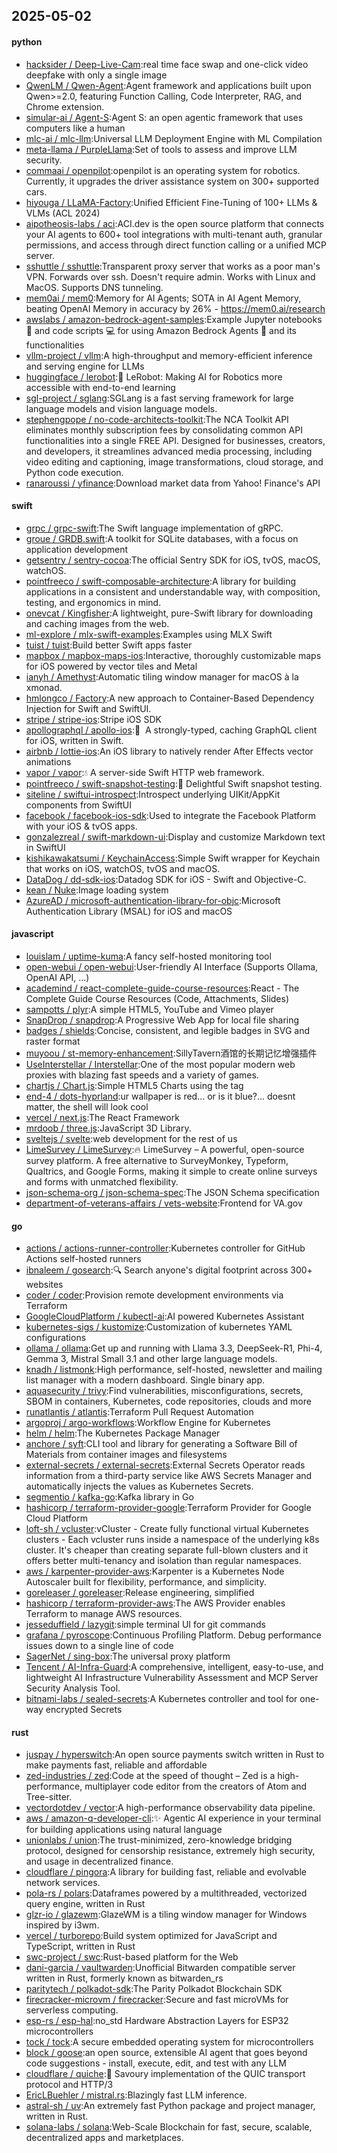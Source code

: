 ## 2025-05-02

#### python
* [hacksider / Deep-Live-Cam](https://github.com/hacksider/Deep-Live-Cam):real time face swap and one-click video deepfake with only a single image
* [QwenLM / Qwen-Agent](https://github.com/QwenLM/Qwen-Agent):Agent framework and applications built upon Qwen>=2.0, featuring Function Calling, Code Interpreter, RAG, and Chrome extension.
* [simular-ai / Agent-S](https://github.com/simular-ai/Agent-S):Agent S: an open agentic framework that uses computers like a human
* [mlc-ai / mlc-llm](https://github.com/mlc-ai/mlc-llm):Universal LLM Deployment Engine with ML Compilation
* [meta-llama / PurpleLlama](https://github.com/meta-llama/PurpleLlama):Set of tools to assess and improve LLM security.
* [commaai / openpilot](https://github.com/commaai/openpilot):openpilot is an operating system for robotics. Currently, it upgrades the driver assistance system on 300+ supported cars.
* [hiyouga / LLaMA-Factory](https://github.com/hiyouga/LLaMA-Factory):Unified Efficient Fine-Tuning of 100+ LLMs & VLMs (ACL 2024)
* [aipotheosis-labs / aci](https://github.com/aipotheosis-labs/aci):ACI.dev is the open source platform that connects your AI agents to 600+ tool integrations with multi-tenant auth, granular permissions, and access through direct function calling or a unified MCP server.
* [sshuttle / sshuttle](https://github.com/sshuttle/sshuttle):Transparent proxy server that works as a poor man's VPN. Forwards over ssh. Doesn't require admin. Works with Linux and MacOS. Supports DNS tunneling.
* [mem0ai / mem0](https://github.com/mem0ai/mem0):Memory for AI Agents; SOTA in AI Agent Memory, beating OpenAI Memory in accuracy by 26% - https://mem0.ai/research
* [awslabs / amazon-bedrock-agent-samples](https://github.com/awslabs/amazon-bedrock-agent-samples):Example Jupyter notebooks 📓 and code scripts 💻 for using Amazon Bedrock Agents 🤖 and its functionalities
* [vllm-project / vllm](https://github.com/vllm-project/vllm):A high-throughput and memory-efficient inference and serving engine for LLMs
* [huggingface / lerobot](https://github.com/huggingface/lerobot):🤗 LeRobot: Making AI for Robotics more accessible with end-to-end learning
* [sgl-project / sglang](https://github.com/sgl-project/sglang):SGLang is a fast serving framework for large language models and vision language models.
* [stephengpope / no-code-architects-toolkit](https://github.com/stephengpope/no-code-architects-toolkit):The NCA Toolkit API eliminates monthly subscription fees by consolidating common API functionalities into a single FREE API. Designed for businesses, creators, and developers, it streamlines advanced media processing, including video editing and captioning, image transformations, cloud storage, and Python code execution.
* [ranaroussi / yfinance](https://github.com/ranaroussi/yfinance):Download market data from Yahoo! Finance's API

#### swift
* [grpc / grpc-swift](https://github.com/grpc/grpc-swift):The Swift language implementation of gRPC.
* [groue / GRDB.swift](https://github.com/groue/GRDB.swift):A toolkit for SQLite databases, with a focus on application development
* [getsentry / sentry-cocoa](https://github.com/getsentry/sentry-cocoa):The official Sentry SDK for iOS, tvOS, macOS, watchOS.
* [pointfreeco / swift-composable-architecture](https://github.com/pointfreeco/swift-composable-architecture):A library for building applications in a consistent and understandable way, with composition, testing, and ergonomics in mind.
* [onevcat / Kingfisher](https://github.com/onevcat/Kingfisher):A lightweight, pure-Swift library for downloading and caching images from the web.
* [ml-explore / mlx-swift-examples](https://github.com/ml-explore/mlx-swift-examples):Examples using MLX Swift
* [tuist / tuist](https://github.com/tuist/tuist):Build better Swift apps faster
* [mapbox / mapbox-maps-ios](https://github.com/mapbox/mapbox-maps-ios):Interactive, thoroughly customizable maps for iOS powered by vector tiles and Metal
* [ianyh / Amethyst](https://github.com/ianyh/Amethyst):Automatic tiling window manager for macOS à la xmonad.
* [hmlongco / Factory](https://github.com/hmlongco/Factory):A new approach to Container-Based Dependency Injection for Swift and SwiftUI.
* [stripe / stripe-ios](https://github.com/stripe/stripe-ios):Stripe iOS SDK
* [apollographql / apollo-ios](https://github.com/apollographql/apollo-ios):📱  A strongly-typed, caching GraphQL client for iOS, written in Swift.
* [airbnb / lottie-ios](https://github.com/airbnb/lottie-ios):An iOS library to natively render After Effects vector animations
* [vapor / vapor](https://github.com/vapor/vapor):💧 A server-side Swift HTTP web framework.
* [pointfreeco / swift-snapshot-testing](https://github.com/pointfreeco/swift-snapshot-testing):📸 Delightful Swift snapshot testing.
* [siteline / swiftui-introspect](https://github.com/siteline/swiftui-introspect):Introspect underlying UIKit/AppKit components from SwiftUI
* [facebook / facebook-ios-sdk](https://github.com/facebook/facebook-ios-sdk):Used to integrate the Facebook Platform with your iOS & tvOS apps.
* [gonzalezreal / swift-markdown-ui](https://github.com/gonzalezreal/swift-markdown-ui):Display and customize Markdown text in SwiftUI
* [kishikawakatsumi / KeychainAccess](https://github.com/kishikawakatsumi/KeychainAccess):Simple Swift wrapper for Keychain that works on iOS, watchOS, tvOS and macOS.
* [DataDog / dd-sdk-ios](https://github.com/DataDog/dd-sdk-ios):Datadog SDK for iOS - Swift and Objective-C.
* [kean / Nuke](https://github.com/kean/Nuke):Image loading system
* [AzureAD / microsoft-authentication-library-for-objc](https://github.com/AzureAD/microsoft-authentication-library-for-objc):Microsoft Authentication Library (MSAL) for iOS and macOS

#### javascript
* [louislam / uptime-kuma](https://github.com/louislam/uptime-kuma):A fancy self-hosted monitoring tool
* [open-webui / open-webui](https://github.com/open-webui/open-webui):User-friendly AI Interface (Supports Ollama, OpenAI API, ...)
* [academind / react-complete-guide-course-resources](https://github.com/academind/react-complete-guide-course-resources):React - The Complete Guide Course Resources (Code, Attachments, Slides)
* [sampotts / plyr](https://github.com/sampotts/plyr):A simple HTML5, YouTube and Vimeo player
* [SnapDrop / snapdrop](https://github.com/SnapDrop/snapdrop):A Progressive Web App for local file sharing
* [badges / shields](https://github.com/badges/shields):Concise, consistent, and legible badges in SVG and raster format
* [muyoou / st-memory-enhancement](https://github.com/muyoou/st-memory-enhancement):SillyTavern酒馆的长期记忆增强插件
* [UseInterstellar / Interstellar](https://github.com/UseInterstellar/Interstellar):One of the most popular modern web proxies with blazing fast speeds and a variety of games.
* [chartjs / Chart.js](https://github.com/chartjs/Chart.js):Simple HTML5 Charts using the <canvas> tag
* [end-4 / dots-hyprland](https://github.com/end-4/dots-hyprland):ur wallpaper is red... or is it blue?... doesnt matter, the shell will look cool
* [vercel / next.js](https://github.com/vercel/next.js):The React Framework
* [mrdoob / three.js](https://github.com/mrdoob/three.js):JavaScript 3D Library.
* [sveltejs / svelte](https://github.com/sveltejs/svelte):web development for the rest of us
* [LimeSurvey / LimeSurvey](https://github.com/LimeSurvey/LimeSurvey):🔥 LimeSurvey – A powerful, open-source survey platform. A free alternative to SurveyMonkey, Typeform, Qualtrics, and Google Forms, making it simple to create online surveys and forms with unmatched flexibility.
* [json-schema-org / json-schema-spec](https://github.com/json-schema-org/json-schema-spec):The JSON Schema specification
* [department-of-veterans-affairs / vets-website](https://github.com/department-of-veterans-affairs/vets-website):Frontend for VA.gov

#### go
* [actions / actions-runner-controller](https://github.com/actions/actions-runner-controller):Kubernetes controller for GitHub Actions self-hosted runners
* [ibnaleem / gosearch](https://github.com/ibnaleem/gosearch):🔍 Search anyone's digital footprint across 300+ websites
* [coder / coder](https://github.com/coder/coder):Provision remote development environments via Terraform
* [GoogleCloudPlatform / kubectl-ai](https://github.com/GoogleCloudPlatform/kubectl-ai):AI powered Kubernetes Assistant
* [kubernetes-sigs / kustomize](https://github.com/kubernetes-sigs/kustomize):Customization of kubernetes YAML configurations
* [ollama / ollama](https://github.com/ollama/ollama):Get up and running with Llama 3.3, DeepSeek-R1, Phi-4, Gemma 3, Mistral Small 3.1 and other large language models.
* [knadh / listmonk](https://github.com/knadh/listmonk):High performance, self-hosted, newsletter and mailing list manager with a modern dashboard. Single binary app.
* [aquasecurity / trivy](https://github.com/aquasecurity/trivy):Find vulnerabilities, misconfigurations, secrets, SBOM in containers, Kubernetes, code repositories, clouds and more
* [runatlantis / atlantis](https://github.com/runatlantis/atlantis):Terraform Pull Request Automation
* [argoproj / argo-workflows](https://github.com/argoproj/argo-workflows):Workflow Engine for Kubernetes
* [helm / helm](https://github.com/helm/helm):The Kubernetes Package Manager
* [anchore / syft](https://github.com/anchore/syft):CLI tool and library for generating a Software Bill of Materials from container images and filesystems
* [external-secrets / external-secrets](https://github.com/external-secrets/external-secrets):External Secrets Operator reads information from a third-party service like AWS Secrets Manager and automatically injects the values as Kubernetes Secrets.
* [segmentio / kafka-go](https://github.com/segmentio/kafka-go):Kafka library in Go
* [hashicorp / terraform-provider-google](https://github.com/hashicorp/terraform-provider-google):Terraform Provider for Google Cloud Platform
* [loft-sh / vcluster](https://github.com/loft-sh/vcluster):vCluster - Create fully functional virtual Kubernetes clusters - Each vcluster runs inside a namespace of the underlying k8s cluster. It's cheaper than creating separate full-blown clusters and it offers better multi-tenancy and isolation than regular namespaces.
* [aws / karpenter-provider-aws](https://github.com/aws/karpenter-provider-aws):Karpenter is a Kubernetes Node Autoscaler built for flexibility, performance, and simplicity.
* [goreleaser / goreleaser](https://github.com/goreleaser/goreleaser):Release engineering, simplified
* [hashicorp / terraform-provider-aws](https://github.com/hashicorp/terraform-provider-aws):The AWS Provider enables Terraform to manage AWS resources.
* [jesseduffield / lazygit](https://github.com/jesseduffield/lazygit):simple terminal UI for git commands
* [grafana / pyroscope](https://github.com/grafana/pyroscope):Continuous Profiling Platform. Debug performance issues down to a single line of code
* [SagerNet / sing-box](https://github.com/SagerNet/sing-box):The universal proxy platform
* [Tencent / AI-Infra-Guard](https://github.com/Tencent/AI-Infra-Guard):A comprehensive, intelligent, easy-to-use, and lightweight AI Infrastructure Vulnerability Assessment and MCP Server Security Analysis Tool.
* [bitnami-labs / sealed-secrets](https://github.com/bitnami-labs/sealed-secrets):A Kubernetes controller and tool for one-way encrypted Secrets

#### rust
* [juspay / hyperswitch](https://github.com/juspay/hyperswitch):An open source payments switch written in Rust to make payments fast, reliable and affordable
* [zed-industries / zed](https://github.com/zed-industries/zed):Code at the speed of thought – Zed is a high-performance, multiplayer code editor from the creators of Atom and Tree-sitter.
* [vectordotdev / vector](https://github.com/vectordotdev/vector):A high-performance observability data pipeline.
* [aws / amazon-q-developer-cli](https://github.com/aws/amazon-q-developer-cli):✨ Agentic AI experience in your terminal for building applications using natural language
* [unionlabs / union](https://github.com/unionlabs/union):The trust-minimized, zero-knowledge bridging protocol, designed for censorship resistance, extremely high security, and usage in decentralized finance.
* [cloudflare / pingora](https://github.com/cloudflare/pingora):A library for building fast, reliable and evolvable network services.
* [pola-rs / polars](https://github.com/pola-rs/polars):Dataframes powered by a multithreaded, vectorized query engine, written in Rust
* [glzr-io / glazewm](https://github.com/glzr-io/glazewm):GlazeWM is a tiling window manager for Windows inspired by i3wm.
* [vercel / turborepo](https://github.com/vercel/turborepo):Build system optimized for JavaScript and TypeScript, written in Rust
* [swc-project / swc](https://github.com/swc-project/swc):Rust-based platform for the Web
* [dani-garcia / vaultwarden](https://github.com/dani-garcia/vaultwarden):Unofficial Bitwarden compatible server written in Rust, formerly known as bitwarden_rs
* [paritytech / polkadot-sdk](https://github.com/paritytech/polkadot-sdk):The Parity Polkadot Blockchain SDK
* [firecracker-microvm / firecracker](https://github.com/firecracker-microvm/firecracker):Secure and fast microVMs for serverless computing.
* [esp-rs / esp-hal](https://github.com/esp-rs/esp-hal):no_std Hardware Abstraction Layers for ESP32 microcontrollers
* [tock / tock](https://github.com/tock/tock):A secure embedded operating system for microcontrollers
* [block / goose](https://github.com/block/goose):an open source, extensible AI agent that goes beyond code suggestions - install, execute, edit, and test with any LLM
* [cloudflare / quiche](https://github.com/cloudflare/quiche):🥧 Savoury implementation of the QUIC transport protocol and HTTP/3
* [EricLBuehler / mistral.rs](https://github.com/EricLBuehler/mistral.rs):Blazingly fast LLM inference.
* [astral-sh / uv](https://github.com/astral-sh/uv):An extremely fast Python package and project manager, written in Rust.
* [solana-labs / solana](https://github.com/solana-labs/solana):Web-Scale Blockchain for fast, secure, scalable, decentralized apps and marketplaces.
